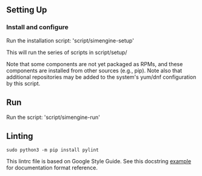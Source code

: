 ## Setting Up

### Install and configure

Run the installation script:
'script/simengine-setup'

This will run the series of scripts in script/setup/

Note that some components are not yet packaged as RPMs,
and these components are installed from other sources
(e.g., pip). Note also that additional repositories may
be added to the system's yum/dnf configuration by this
script.

## Run

Run the script:
'script/simengine-run'

## Linting

`sudo python3 -m pip install pylint`

This lintrc file is based on Google Style Guide. See this docstring [example](http://sphinxcontrib-napoleon.readthedocs.io/en/latest/example_google.html) for documentation format reference.

